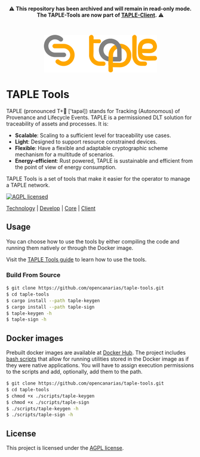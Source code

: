 <div align="center">
<p>⚠️ <b>This repository has been archived and will remain in read-only mode. The TAPLE-Tools are now part of <a href="https://github.com/opencanarias/taple-client">TAPLE-Client</a>.</b> ⚠️</p>
<br/>
<p><img src="https://raw.githubusercontent.com/opencanarias/public-resources/master/images/taple-logo-readme.png"></p>
</div>



# TAPLE Tools

TAPLE (pronounced T+🍎 ['tapəl]) stands for Tracking (Autonomous) of Provenance and Lifecycle Events. TAPLE is a permissioned DLT solution for traceability of assets and processes. It is:

- **Scalable**: Scaling to a sufficient level for traceability use cases. 
- **Light**: Designed to support resource constrained devices.
- **Flexible**: Have a flexible and adaptable cryptographic scheme mechanism for a multitude of scenarios.
- **Energy-efficient**: Rust powered, TAPLE is sustainable and efficient from the point of view of energy consumption.

TAPLE Tools is a set of tools that make it easier for the operator to manage a TAPLE network.

[![AGPL licensed][agpl-badge]][agpl-url]

[agpl-badge]: https://img.shields.io/badge/license-AGPL-blue.svg
[agpl-url]: https://github.com/opencanarias/taple-core/blob/master/LICENSE

[Technology](https://www.taple.es) | [Develop](https://www.taple.es/docs/develop) | [Core](https://github.com/opencanarias/taple-core) | [Client](https://github.com/opencanarias/taple-client) 

## Usage
You can choose how to use the tools by either compiling the code and running them natively or through the Docker image.

Visit the [TAPLE Tools guide](https://www.taple.es/docs/develop/taple-tools) to learn how to use the tools.

### Build From Source
```bash
$ git clone https://github.com/opencanarias/taple-tools.git
$ cd taple-tools
$ cargo install --path taple-keygen
$ cargo install --path taple-sign
$ taple-keygen -h
$ taple-sign -h
```
## Docker images
Prebuilt docker images are available at [Docker Hub](https://hub.docker.com/r/opencanarias/taple-tools). The project includes [bash scripts](./scripts/) that allow for running utilities stored in the Docker image as if they were native applications. You will have to assign execution permissions to the scripts and add, optionally, add them to the path. 

```bash
$ git clone https://github.com/opencanarias/taple-tools.git
$ cd taple-tools
$ chmod +x ./scripts/taple-keygen
$ chmod +x ./scripts/taple-sign
$ ./scripts/taple-keygen -h
$ ./scripts/taple-sign -h
```

## License
This project is licensed under the [AGPL license](https://github.com/opencanarias/taple-core/blob/master/LICENSE).

